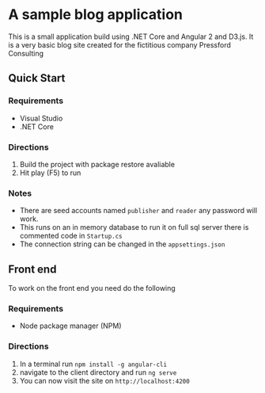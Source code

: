 # A sample blog application

This is a small application build using .NET Core and Angular 2 and D3.js. 
It is a very basic blog site created for the fictitious company Pressford Consulting

## Quick Start

### Requirements
 * Visual Studio
 * .NET Core

### Directions
1. Build the project with package restore avaliable
2. Hit play (F5) to run 

### Notes
 * There are seed accounts named `publisher` and `reader` any password will work.
 * This runs on an in memory database to run it on full sql server there is commented code in `Startup.cs`
 * The connection string can be changed in the `appsettings.json`

## Front end
To work on the front end you need do the following

### Requirements
 * Node package manager (NPM)

### Directions
1. In a terminal run `npm install -g angular-cli`
2. navigate to the client directory and run `ng serve`
3. You can now visit the site on `http://localhost:4200`